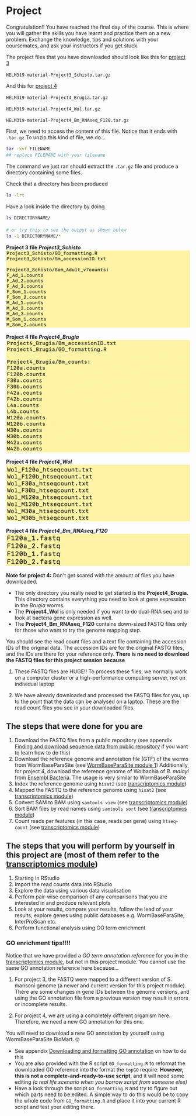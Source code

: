 # Project

Congratulation!! You have reached the final day of the course. This is where you will gather the skills you have learnt and practice them on a new problem. Exchange the knowledge, tips and solutions with your coursemates, and ask your instructors if you get stuck.  

The project files that you have downloaded should look like this for [project 3](https://wgcadvancedcourses.github.io/Helminths_2021/manuals/module_4_project_intro/module_4_project_introduction.html#proj3)

`HELM319-material-Project3_Schisto.tar.gz`

And this for [project 4](https://wgcadvancedcourses.github.io/Helminths_2021/manuals/module_4_project_intro/module_4_project_introduction.html#proj4)

`HELM319-material-Project4_Brugia.tar.gz`

`HELM319-material-Project4_Wol.tar.gz`

`HELM319-material-Project4_Bm_RNAseq_F120.tar.gz`

First, we need to access the content of this file. Notice that it ends with `.tar.gz`
To unzip this kind of file, we do...

```bash
tar -xvf FILENAME
## replace FILENAME with your filename
```

The command we just ran should extract the `.tar.gz` file and produce a directory containing some files.

Check that a directory has been produced
```bash
ls -lrt
```

Have a look inside the directory by doing
```bash
ls DIRECTORYNAME/

# or try this to see the output as shown below
ls -1 DIRECTORYNAME/*
```
**Project 3 file _Project3_Schisto_**
![](./figures/proj3files.png)


**Project 4 file _Project4_Brugia_**
![](./figures/proj4files.png)


**Project 4 file _Project4_Wol_**
![](./figures/proj4files2.png)


**Project 4 file _Project4_Bm_RNAseq_F120_**
![](./figures/proj4files3.png)


**Note for project 4:** Don't get scared with the amount of files you have downloaded. 
- The only directory you really need to get started is the **Project4_Brugia**. This directory contains everything you need to look at gene expression in the _Brugia_ worms. 
- The **Project4_Wol** is only needed if you want to do dual-RNA seq and to look at bacteria gene expression as well. 
- The **Project4_Bm_RNAseq_F120** contains down-sized FASTQ files only for those who want to try the genome mapping step. 


You should see the read count files and a text file containing the accession IDs of the original data.
The accession IDs are for the original FASTQ files, and the IDs are there for your reference only. **There is no need to download the FASTQ files for this project session because**

1)	These FASTQ files are HUGE!! To process these files, we normally work on a computer cluster or a high-performance computing server, not on individual laptop

2)	We have already downloaded and processed the FASTQ files for you, up to the point that the data can be analysed on a laptop. These are the read count files you see in your downloaded files. 


## The steps that were done for you are
1)	Download the FASTQ files from a public repository (see appendix [Finding and download sequence data from public repository](https://wgcadvancedcourses.github.io/Helminths_2021/manuals/Sequence_data_on_public_repo.html) if you want to learn how to do this)
2)	Download the reference genome and annotation file (GTF) of the worms from WormBaseParaSite (see [WormBaseParaSite module 1](https://wgcadvancedcourses.github.io/Helminths_2021/manuals/module_1_WBP1/module_1_WBP1.html#wbps_genomes))
    Additionally, for project 4, download the reference genome of Wolbachia of _B. malayi_ from [Ensembl Bacteria](http://bacteria.ensembl.org/index.html). The usage is very similar to WormBaseParaSite
3)	Index the reference genome using `hisat2` (see [transcriptomics module](https://wgcadvancedcourses.github.io/Helminths_2021/manuals/module_7_transcriptomics/module_7_transcriptomics.html))
4)	Mapped the FASTQ to the reference genome using `hisat2` (see [transcriptomics module](https://wgcadvancedcourses.github.io/Helminths_2021/manuals/module_7_transcriptomics/module_7_transcriptomics.html))
5)	Convert SAM to BAM using `samtools view` (see [transcriptomics module](https://wgcadvancedcourses.github.io/Helminths_2021/manuals/module_7_transcriptomics/module_7_transcriptomics.html))
6)	Sort BAM files by read names using `samtools sort` (see [transcriptomics module](https://wgcadvancedcourses.github.io/Helminths_2021/manuals/module_7_transcriptomics/module_7_transcriptomics.html))
7)	Count reads per features (in this case, reads per gene) using `htseq-count` (see [transcriptomics module](https://wgcadvancedcourses.github.io/Helminths_2021/manuals/module_7_transcriptomics/module_7_transcriptomics.html))

## The steps that you will perform by yourself in this project are (most of them refer to the [transcriptomics module](https://wgcadvancedcourses.github.io/Helminths_2021/manuals/module_7_transcriptomics/module_7_transcriptomics.html))
1)	Starting in RStudio
2)	Import the read counts data into RStudio
3)	Explore the data using various data visualisation
4)	Perform pair-wise comparison of any comparisons that you are interested in and produce relevant plots
5)	Look at your results, compare your results, follow the lead of your results, explore genes using public databases e.g. WormBaseParaSite, InterProScan etc. 
6)	Perform functional analysis using GO term enrichment

### GO enrichment tips!!!! 
Notice that we have provided a _GO term annotation reference_ for you in the [transcriptomics module](https://wgcadvancedcourses.github.io/Helminths_2021/manuals/module_7_transcriptomics/module_7_transcriptomics.html), but not in this project module. You cannot use the same GO annotation reference here because...

1) For project 3, the FASTQ were mapped to a different version of S. mansoni genome (a newer and current version for this project module). There are some changes in gene IDs between the genome versions, and using the GO annotation file from a previous version may result in errors or incomplete results.

2) For project 4, we are using a completely different organism here. Therefore, we need a new GO annotation for this one. 

You will need to download a new GO annotation by yourself using WormBaseParaSite BioMart. 🤓

- See appendix [Downloading and formatting GO annotation](https://wgcadvancedcourses.github.io/Helminths_2021/manuals/GO_ref_download_and_formatting.html) on how to do this
- You are also provided with the R script `GO_formatting.R` to reformat the downloaded GO reference into the format the `topGO` require. **However, this is not a complete-and-ready-to-use script**, and it will need some editing _(a real life scenario when you borrow script from someone else)_ 
- Have a look through the script `GO_formatting.R` and try to figure out which parts need to be edited. A simple way to do this would be to copy the whole code from `GO_formatting.R` and place it into your current R script and test your editing there. 


